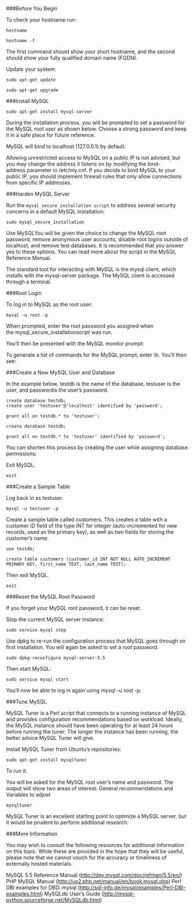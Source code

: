 ###Before You Begin

To check your hostname run:

```plaintext
hostname

hostname -f
```

The first command should show your short hostname, and the second should show your fully qualified domain name (FQDN).

Update your system:

```plaintext
sudo apt-get update

sudo apt-get upgrade
```

###Install MySQL

```plaintext
sudo apt-get install mysql-server
```

During the installation process, you will be prompted to set a password for the MySQL root user as shown below. Choose a strong password and keep it in a safe place for future reference.

MySQL will bind to localhost (127.0.0.1) by default. 

Allowing unrestricted access to MySQL on a public IP is not advised, but you may change the address it listens on by modifying the bind-address parameter in /etc/my.cnf. If you decide to bind MySQL to your public IP, you should implement firewall rules that only allow connections from specific IP addresses.

###Harden MySQL Server

Run the ```mysql_secure_installation script``` to address several security concerns in a default MySQL installation:

```plaintext
sudo mysql_secure_installation
```

Use MySQLYou will be given the choice to change the MySQL root password, remove anonymous user accounts, disable root logins outside of localhost, and remove test databases. It is recommended that you answer yes to these options. You can read more about the script in the MySQL Reference Manual.

The standard tool for interacting with MySQL is the mysql client, which installs with the mysql-server package. The MySQL client is accessed through a terminal.

###Root Login

To log in to MySQL as the root user:

```plaintext
mysql -u root -p
```

When prompted, enter the root password you assigned when the mysql_secure_installationscript was run.

You’ll then be presented with the MySQL monitor prompt:

To generate a list of commands for the MySQL prompt, enter \h. You’ll then see:

###Create a New MySQL User and Database

In the example below, testdb is the name of the database, testuser is the user, and passwordis the user’s password.

```plaintext
create database testdb;
create user 'testuser'@'localhost' identified by 'password';

grant all on testdb.* to 'testuser';

create database testdb;

grant all on testdb.* to 'testuser' identified by 'password';
```

You can shorten this process by creating the user while assigning database permissions:

Exit MySQL.

```plaintext
exit
```

###Create a Sample Table

Log back in as testuser.

```plaintext
mysql -u testuser -p
```

Create a sample table called customers. This creates a table with a customer ID field of the type INT for integer (auto-incremented for new records, used as the primary key), as well as two fields for storing the customer’s name.

```plaintext
use testdb;

create table customers (customer_id INT NOT NULL AUTO_INCREMENT PRIMARY KEY, first_name TEXT, last_name TEXT);
```

Then exit MySQL.

```plaintext
exit
```

###Reset the MySQL Root Password

If you forget your MySQL root password, it can be reset.

Stop the current MySQL server instance:

```plaintext
sudo service mysql stop
```

Use dpkg to re-run the configuration process that MySQL goes through on first installation. You will again be asked to set a root password.

```plaintext
sudo dpkg-reconfigure mysql-server-5.5
```

Then start MySQL:

```plaintext
sudo service mysql start
```

You’ll now be able to log in again using mysql -u root -p.

###Tune MySQL

MySQL Tuner is a Perl script that connects to a running instance of MySQL and provides configuration recommendations based on workload. Ideally, the MySQL instance should have been operating for at least 24 hours before running the tuner. The longer the instance has been running, the better advice MySQL Tuner will give.

Install MySQL Tuner from Ubuntu’s repositories:

```plaintext
sudo apt-get install mysqltuner
```

To run it:

You will be asked for the MySQL root user’s name and password. The output will show two areas of interest: General recommendations and Variables to adjust

```plaintext
mysqltuner
```

MySQL Tuner is an excellent starting point to optimize a MySQL server, but it would be prudent to perform additional research.

###More Information

You may wish to consult the following resources for additional information on this topic. While these are provided in the hope that they will be useful, please note that we cannot vouch for the accuracy or timeliness of externally hosted materials.

MySQL 5.5 Reference Manual (http://dev.mysql.com/doc/refman/5.5/en/)
PHP MySQL Manual (http://us2.php.net/manual/en/book.mysql.php)
Perl DBI examples for DBD::mysql (http://sql-info.de/mysql/examples/Perl-DBI-examples.html)
MySQLdb User’s Guide (http://mysql-python.sourceforge.net/MySQLdb.html)
